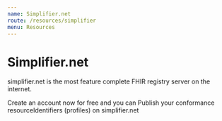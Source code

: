 ```yaml
---
name: Simplifier.net
route: /resources/simplifier
menu: Resources
---
```


# Simplifier.net

simplifier.net is the most feature complete FHIR registry server on the internet.

Create an account now for free and you can Publish your conformance resourceIdentifiers (profiles) on simplifier.net